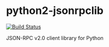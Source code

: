 # python2-jsonrpclib

[![Build Status](https://travis-ci.org/UnitedRPMs/python2-jsonrpclib.svg?branch=master)](https://travis-ci.org/UnitedRPMs/python2-jsonrpclib)

JSON-RPC v2.0 client library for Python
